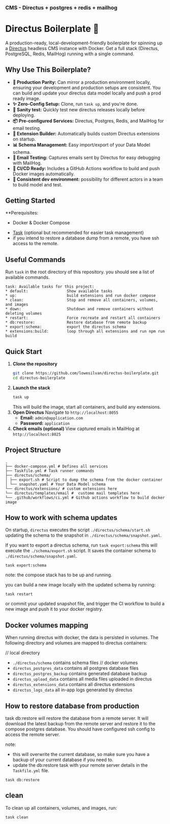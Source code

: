 ### CMS - Directus + postgres + redis + mailhog

# Directus Boilerplate 🚀

A production-ready, local-development-friendly boilerplate for spinning up a [Directus](https://directus.io) headless CMS instance with Docker. Get a full stack (Directus, PostgreSQL, Redis, MailHog) running with a single command.

## Why Use This Boilerplate?
*   **🧪 Production Parity:** Can mirror a production environment locally, ensuring your development and production setups are consistent. You can build and update your directus data model locally and push a prod ready image.
*   **✨ Zero-Config Setup:** Clone, run `task up`, and you're done.
*   **🧰 Sanity test:** Quickly test new directus releases locally before deploying.
*   **📦 Pre-configured Services:** Directus, Postgres, Redis, and MailHog for email testing.
*   **🔧 Extension Builder:** Automatically builds custom Directus extensions on startup.
*   **📊 Schema Management:** Easy import/export of your Data Model schema.
*   **📧 Email Testing:** Captures emails sent by Directus for easy debugging with MailHog.
*   **🔄 CI/CD Ready:** Includes a GitHub Actions workflow to build and push Docker images automatically.
*   **👥 Consistent dev environment:** possibility for different actors in a team to build model and test.

## Getting Started
**Perequisites:
*   Docker & Docker Compose
-   [Task](https://taskfile.dev) (optional but recommended for easier task management)
-   if you intend to restore a database dump from a remote, you have ssh access to the remote.

## Useful Commands
Run `task` in the root directory of this repository. you should see a list of available commands.
```task
task: Available tasks for this project:
* default:                 Show available tasks
* up:                      build extensions and run docker compose
* clean:                   Stop and remove all containers, volumes, and images
* down:                    Shutdown and remove containers without deleting volumes
* restart:                 Force recreate and restart all containers
* db:restore:              Restore database from remote backup
* export:schema:           export the directus schema
* extensions:build:        loop through all extensions and run npm run build
```

## Quick Start
1. **Clone the repository**
    ```bash
    git clone https://github.com/lowesilvan/directus-boilerplate.git
    cd directus-boilerplate
    ```
2.  **Launch the stack**
    ```bash
    task up
    ```
    This will build the image, start all containers, and build any extensions.
3.  **Open Directus**
      Navigate to `http://localhost:8055`
     *   **Email:** `admin@application.com`
     *   **Password:** `application`
4.  **Check emails (optional)**
    View captured emails in MailHog at `http://localhost:8025`

## Project Structure
```plaintext
.
├── docker-compose.yml # Defines all services
├── Taskfile.yml # Task runner commands
├── directus/schema/
│ ├── export.sh # Script to dump the schema from the docker container
│ └── snapshot.yaml # Your Data Model schema
└── directus/extensions/ # custom extensions here
└── directus/templates/email #  custome mail templates here
└── .github/workflows/ci.yml # Github actions workflow to build docker image
``` 

## How to work with schema updates

On startup, `directus` executes the script `./directus/schema/start.sh` updating the schema to the snapshot in `./directus/schema/snapshot.yaml`.

If you want to export a directus schema, run `task export:schema` this will execute the `./schema/export.sh` script. It saves the container schema to `./directus/schema/snapshot.yaml`.
```task
task export:schema
```
note: the compose stack has to be up and running.

you can build a new image locally with the updated schema by running:
```task
task restart
```

or commit your updated snapshot file, and trigger the CI workflow to build a new image and push it to your docker registry.


## Docker volumes mapping
When running directus with docker, the data is persisted in volumes. The following directory and volumes are mapped to directus containers:

  // local directory
- `./directus/schema` contains schema files
// docker volumes
- `directus_postgres_data` contains all postgres database files
- `directus_postgres_backup` contains generated database backup
- `directus_upload_data` contains all media files uploaded in directus
- `directus_extensions_data` contains all directus extensions
- `directus_logs_data` all in-app logs generated by directus

## How to restore database from production
task db:restore will restore the database from a remote server. It will download the latest backup from the remote server and restore it to the compose postgres database.
You should have configured ssh config to access the remote server.

note: 
- this will overwrite the current database, so make sure you have a backup of your current database if you need to. 
- update the db:restore task with your remote server details in the `Taskfile.yml` file.
```task
task db:restore
```

## clean
To clean up all containers, volumes, and images, run:
```task
task clean
```
